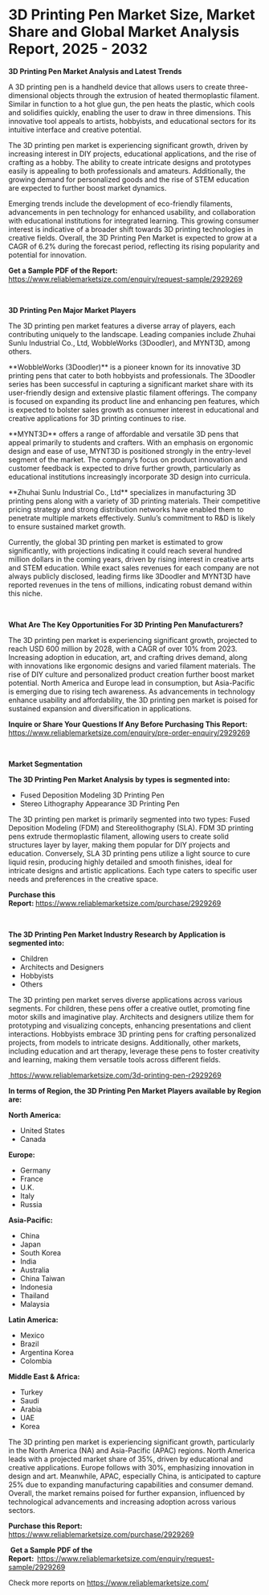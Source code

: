 <p><h1>3D Printing Pen Market Size, Market Share and Global Market Analysis Report, 2025 - 2032</h1></p><p><strong>3D Printing Pen Market Analysis and Latest Trends</strong></p>
<p><p>A 3D printing pen is a handheld device that allows users to create three-dimensional objects through the extrusion of heated thermoplastic filament. Similar in function to a hot glue gun, the pen heats the plastic, which cools and solidifies quickly, enabling the user to draw in three dimensions. This innovative tool appeals to artists, hobbyists, and educational sectors for its intuitive interface and creative potential.</p><p>The 3D printing pen market is experiencing significant growth, driven by increasing interest in DIY projects, educational applications, and the rise of crafting as a hobby. The ability to create intricate designs and prototypes easily is appealing to both professionals and amateurs. Additionally, the growing demand for personalized goods and the rise of STEM education are expected to further boost market dynamics.</p><p>Emerging trends include the development of eco-friendly filaments, advancements in pen technology for enhanced usability, and collaboration with educational institutions for integrated learning. This growing consumer interest is indicative of a broader shift towards 3D printing technologies in creative fields. Overall, the 3D Printing Pen Market is expected to grow at a CAGR of 6.2% during the forecast period, reflecting its rising popularity and potential for innovation.</p></p>
<p><strong>Get a Sample PDF of the Report:&nbsp;</strong> <a href="https://www.reliablemarketsize.com/enquiry/request-sample/2929269?utm_campaign=1901&utm_medium=2&utm_source=Github&utm_content=ia&utm_term=12032025&utm_id=3d-printing-pen">https://www.reliablemarketsize.com/enquiry/request-sample/2929269</a></p>
<p>&nbsp;</p>
<p><strong>3D Printing Pen Major Market Players</strong></p>
<p><p>The 3D printing pen market features a diverse array of players, each contributing uniquely to the landscape. Leading companies include Zhuhai Sunlu Industrial Co., Ltd, WobbleWorks (3Doodler), and MYNT3D, among others. </p><p>**WobbleWorks (3Doodler)** is a pioneer known for its innovative 3D printing pens that cater to both hobbyists and professionals. The 3Doodler series has been successful in capturing a significant market share with its user-friendly design and extensive plastic filament offerings. The company is focused on expanding its product line and enhancing pen features, which is expected to bolster sales growth as consumer interest in educational and creative applications for 3D printing continues to rise.</p><p>**MYNT3D** offers a range of affordable and versatile 3D pens that appeal primarily to students and crafters. With an emphasis on ergonomic design and ease of use, MYNT3D is positioned strongly in the entry-level segment of the market. The company’s focus on product innovation and customer feedback is expected to drive further growth, particularly as educational institutions increasingly incorporate 3D design into curricula.</p><p>**Zhuhai Sunlu Industrial Co., Ltd** specializes in manufacturing 3D printing pens along with a variety of 3D printing materials. Their competitive pricing strategy and strong distribution networks have enabled them to penetrate multiple markets effectively. Sunlu’s commitment to R&D is likely to ensure sustained market growth.</p><p>Currently, the global 3D printing pen market is estimated to grow significantly, with projections indicating it could reach several hundred million dollars in the coming years, driven by rising interest in creative arts and STEM education. While exact sales revenues for each company are not always publicly disclosed, leading firms like 3Doodler and MYNT3D have reported revenues in the tens of millions, indicating robust demand within this niche.</p></p>
<p>&nbsp;</p>
<p><strong>What Are The Key Opportunities For 3D Printing Pen Manufacturers?</strong></p>
<p><p>The 3D printing pen market is experiencing significant growth, projected to reach USD 600 million by 2028, with a CAGR of over 10% from 2023. Increasing adoption in education, art, and crafting drives demand, along with innovations like ergonomic designs and varied filament materials. The rise of DIY culture and personalized product creation further boost market potential. North America and Europe lead in consumption, but Asia-Pacific is emerging due to rising tech awareness. As advancements in technology enhance usability and affordability, the 3D printing pen market is poised for sustained expansion and diversification in applications.</p></p>
<p><strong>Inquire or Share Your Questions If Any Before Purchasing This Report:</strong> <a href="https://www.reliablemarketsize.com/enquiry/pre-order-enquiry/2929269?utm_campaign=1901&utm_medium=2&utm_source=Github&utm_content=ia&utm_term=12032025&utm_id=3d-printing-pen">https://www.reliablemarketsize.com/enquiry/pre-order-enquiry/2929269</a></p>
<p>&nbsp;</p>
<p><strong>Market Segmentation</strong></p>
<p><strong>The 3D Printing Pen Market Analysis by types is segmented into:</strong></p>
<p><ul><li>Fused Deposition Modeling 3D Printing Pen</li><li>Stereo Lithography Appearance 3D Printing Pen</li></ul></p>
<p><p>The 3D printing pen market is primarily segmented into two types: Fused Deposition Modeling (FDM) and Stereolithography (SLA). FDM 3D printing pens extrude thermoplastic filament, allowing users to create solid structures layer by layer, making them popular for DIY projects and education. Conversely, SLA 3D printing pens utilize a light source to cure liquid resin, producing highly detailed and smooth finishes, ideal for intricate designs and artistic applications. Each type caters to specific user needs and preferences in the creative space.</p></p>
<p><strong>Purchase this Report:&nbsp;</strong><a href="https://www.reliablemarketsize.com/purchase/2929269?utm_campaign=1901&utm_medium=2&utm_source=Github&utm_content=ia&utm_term=12032025&utm_id=3d-printing-pen">https://www.reliablemarketsize.com/purchase/2929269</a></p>
<p>&nbsp;</p>
<p><strong>The 3D Printing Pen Market Industry Research by Application is segmented into:</strong></p>
<p><ul><li>Children</li><li>Architects and Designers</li><li>Hobbyists</li><li>Others</li></ul></p>
<p><p>The 3D printing pen market serves diverse applications across various segments. For children, these pens offer a creative outlet, promoting fine motor skills and imaginative play. Architects and designers utilize them for prototyping and visualizing concepts, enhancing presentations and client interactions. Hobbyists embrace 3D printing pens for crafting personalized projects, from models to intricate designs. Additionally, other markets, including education and art therapy, leverage these pens to foster creativity and learning, making them versatile tools across different fields.</p></p>
<p><a href="https://www.reliablemarketsize.com/3d-printing-pen-r2929269?utm_campaign=1901&utm_medium=2&utm_source=Github&utm_content=ia&utm_term=12032025&utm_id=3d-printing-pen">&nbsp;https://www.reliablemarketsize.com/3d-printing-pen-r2929269</a></p>
<p><strong>In terms of Region, the 3D Printing Pen Market Players available by Region are:</strong></p>
<p>
    <p> <strong> North America: </strong>
        <ul>
            <li>United States</li>
            <li>Canada</li>
        </ul>
        </p> 
    <p> <strong> Europe: </strong>
        <ul>
            <li>Germany</li>
            <li>France</li>
            <li>U.K.</li>
            <li>Italy</li>
            <li>Russia</li>
        </ul>
        </p> 
    <p> <strong> Asia-Pacific: </strong>
        <ul>
            <li>China</li>
            <li>Japan</li>
            <li>South Korea</li>
            <li>India</li>
            <li>Australia</li>
            <li>China Taiwan</li>
            <li>Indonesia</li>
            <li>Thailand</li>
            <li>Malaysia</li>
        </ul>
        </p> 
    <p> <strong> Latin America: </strong>
        <ul>
            <li>Mexico</li>
            <li>Brazil</li>
            <li>Argentina Korea</li>
            <li>Colombia</li>
        </ul>
        </p> 
    <p> <strong> Middle East & Africa: </strong>
        <ul>
            <li>Turkey</li>
            <li>Saudi</li>
            <li>Arabia</li>
            <li>UAE</li>
            <li>Korea</li>
        </ul>
    </p>
    </p>
<p><p>The 3D printing pen market is experiencing significant growth, particularly in the North America (NA) and Asia-Pacific (APAC) regions. North America leads with a projected market share of 35%, driven by educational and creative applications. Europe follows with 30%, emphasizing innovation in design and art. Meanwhile, APAC, especially China, is anticipated to capture 25% due to expanding manufacturing capabilities and consumer demand. Overall, the market remains poised for further expansion, influenced by technological advancements and increasing adoption across various sectors.</p></p>
<p><strong>Purchase this Report: </strong><a href="https://www.reliablemarketsize.com/purchase/2929269?utm_campaign=1901&utm_medium=2&utm_source=Github&utm_content=ia&utm_term=12032025&utm_id=3d-printing-pen">https://www.reliablemarketsize.com/purchase/2929269</a></p>
<p>&nbsp;<strong>Get a Sample PDF of the Report:&nbsp;&nbsp;</strong><a href="https://www.reliablemarketsize.com/enquiry/request-sample/2929269?utm_campaign=1901&utm_medium=2&utm_source=Github&utm_content=ia&utm_term=12032025&utm_id=3d-printing-pen">https://www.reliablemarketsize.com/enquiry/request-sample/2929269</a></p>
<p><strong></strong></p>
<p>Check more reports on <a href="https://www.reliablemarketsize.com/?utm_campaign=1901&utm_medium=2&utm_source=Github&utm_content=ia&utm_term=12032025&utm_id=3d-printing-pen">https://www.reliablemarketsize.com/</a></p>